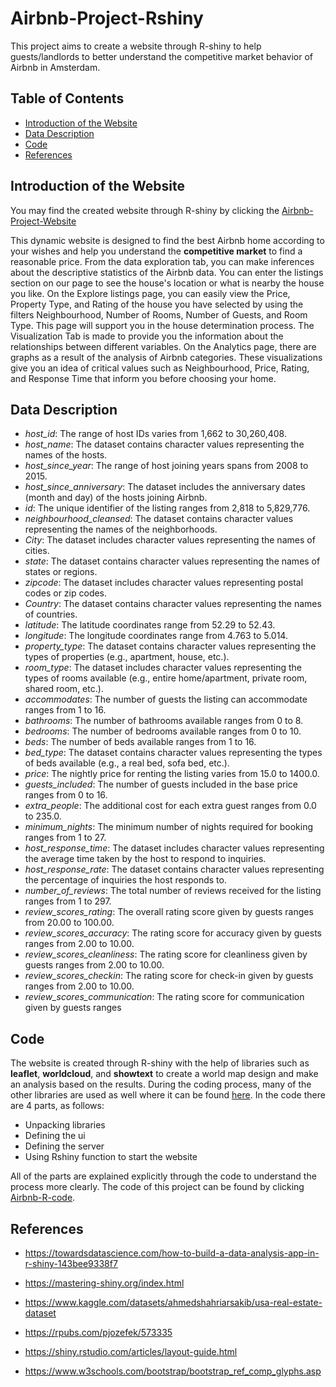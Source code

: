 # Airbnb-Project-Rshiny

This project aims to create a website through R-shiny to help guests/landlords to better understand the competitive market behavior of Airbnb in Amsterdam.

## Table of Contents

- [Introduction of the Website](#introduction-of-the-website)
- [Data Description](#data-description)
- [Code](#code)
- [References](#references)

## Introduction of the Website

You may find the created website through R-shiny by clicking the [Airbnb-Project-Website](http://127.0.0.1:7668/)


This dynamic website is designed to find the best Airbnb home according to your wishes and help you understand the **competitive market** to find a reasonable price. From the data exploration tab, you can make inferences about the descriptive statistics of the Airbnb data. You can enter the listings section on our page to see the house's location or what is nearby the house you like. On the Explore listings page, you can easily view the Price, Property Type, and Rating of the house you have selected by using the filters Neighbourhood, Number of Rooms, Number of Guests, and Room Type. This page will support you in the house determination process. The Visualization Tab is made to provide you the information about the relationships between different variables. On the Analytics page, there are graphs as a result of the analysis of Airbnb categories. These visualizations give you an idea of critical values such as Neighbourhood, Price, Rating, and Response Time that inform you before choosing your home.

## Data Description

+ *host_id*: The range of host IDs varies from 1,662 to 30,260,408.
+ *host_name*: The dataset contains character values representing the names of the hosts.
+ *host_since_year*: The range of host joining years spans from 2008 to 2015.
+ *host_since_anniversary*: The dataset includes the anniversary dates (month and day) of the hosts joining Airbnb.
+ *id*: The unique identifier of the listing ranges from 2,818 to 5,829,776.
+ *neighbourhood_cleansed*: The dataset contains character values representing the names of the neighborhoods.
+ *City*: The dataset includes character values representing the names of cities.
+ *state*: The dataset contains character values representing the names of states or regions.
+ *zipcode*: The dataset includes character values representing postal codes or zip codes.
+ *Country*: The dataset contains character values representing the names of countries.
+ *latitude*: The latitude coordinates range from 52.29 to 52.43.
+ *longitude*: The longitude coordinates range from 4.763 to 5.014.
+ *property_type*: The dataset contains character values representing the types of properties (e.g., apartment, house, etc.).
+ *room_type*: The dataset includes character values representing the types of rooms available (e.g., entire home/apartment, private room, shared room, etc.).
+ *accommodates*: The number of guests the listing can accommodate ranges from 1 to 16.
+ *bathrooms*: The number of bathrooms available ranges from 0 to 8.
+ *bedrooms*: The number of bedrooms available ranges from 0 to 10.
+ *beds*: The number of beds available ranges from 1 to 16.
+ *bed_type*: The dataset contains character values representing the types of beds available (e.g., a real bed, sofa bed, etc.).
+ *price*: The nightly price for renting the listing varies from 15.0 to 1400.0.
+ *guests_included*: The number of guests included in the base price ranges from 0 to 16.
+ *extra_people*: The additional cost for each extra guest ranges from 0.0 to 235.0.
+ *minimum_nights*: The minimum number of nights required for booking ranges from 1 to 27.
+ *host_response_time*: The dataset includes character values representing the average time taken by the host to respond to inquiries.
+ *host_response_rate*: The dataset contains character values representing the percentage of inquiries the host responds to.
+ *number_of_reviews*: The total number of reviews received for the listing ranges from 1 to 297.
+ *review_scores_rating*: The overall rating score given by guests ranges from 20.00 to 100.00.
+ *review_scores_accuracy*: The rating score for accuracy given by guests ranges from 2.00 to 10.00.
+ *review_scores_cleanliness*: The rating score for cleanliness given by guests ranges from 2.00 to 10.00.
+ *review_scores_checkin*: The rating score for check-in given by guests ranges from 2.00 to 10.00.
+ *review_scores_communication*: The rating score for communication given by guests ranges

## Code

The website is created through R-shiny with the help of libraries such as **leaflet**, **worldcloud**, and **showtext** to create a world map design and make an analysis based on the results. During the coding process, many of the other libraries are used as well where it can be found [here](https://github.com/FurkanDanisman/Airbnb-Project---Rshiny/blob/main/Code/Libraries%20and%20Packages). In the code there are 4 parts, as follows:

- Unpacking libraries 
- Defining the ui
- Defining the server
- Using Rshiny function to start the website

All of the parts are explained explicitly through the code to understand the process more clearly. The code of this project can be found by clicking [Airbnb-R-code](https://github.com/FurkanDanisman/Airbnb-Project---Rshiny/blob/main/Code/Airbnb-Project-Rshiny-code.R).

## References

* https://towardsdatascience.com/how-to-build-a-data-analysis-app-in-r-shiny-143bee9338f7


* https://mastering-shiny.org/index.html


* https://www.kaggle.com/datasets/ahmedshahriarsakib/usa-real-estate-dataset


* https://rpubs.com/pjozefek/573335


* https://shiny.rstudio.com/articles/layout-guide.html


* https://www.w3schools.com/bootstrap/bootstrap_ref_comp_glyphs.asp
